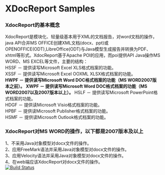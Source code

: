 XDocReport Samples
==================
### XdocReport的基本概念
XdocReport是模块化、轻量级基本用于XML的文档报告，对word文档的操作，java API合并MS OFFICE创建XML文档(docx、ppt)或OPENOFFICE(ODT),LibreOffice(ODT)与Java模型生成报告并转换为PDF、xhtml等形式。XdocReport基于Apache POI的应用，而poi提供API Java操作MS WORD、MS EXCEL等文件，主要的结构：  
HSSF － 提供读写Microsoft Excel XLS格式档案的功能。  
XSSF － 提供读写Microsoft Excel OOXML XLSX格式档案的功能。  
**HWPF － 提供读写Microsoft Word DOC格式档案的功能（MS WORD2007版本之前）。**
**XWPF － 提供读写Microsoft Word DOC格式档案的功能（MS WORD2007以及2007版本以上）。** 
HSLF － 提供读写Microsoft PowerPoint格式档案的功能。  
HDGF － 提供读Microsoft Visio格式档案的功能。  
HPBF － 提供读Microsoft Publisher格式档案的功能。  
HSMF － 提供读Microsoft Outlook格式档案的功能。  
### XdocReport对MS WORD的操作，以下都是2007版本及以上  
1、不采用Java对象模型对docx文件的操作。  
2、应用FreeMark语法并采用Java对象模型对docx文件的操作。  
3、应用Velocity语法并采用Java对象模型对docx文件的操作。  
4、在web端应该XdocReport对docx文件的操作。  
[![Build Status](https://secure.travis-ci.org/opensagres/xdocreport.samples.png)](http://travis-ci.org/opensagres/xdocreport.samples)
